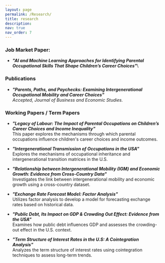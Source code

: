 ```yaml
---
layout: page
permalink: /Research/
title: research
description:
nav: true
nav_order: 7
---
```


### Job Market Paper:

- ***"AI and Machine Learning Approaches for Identifying Parental Occupational Skills That Shape
Children’s Career Choices"***\
  
### Publications

- ***"Parents, Paths, and Paychecks: Examining Intergenerational Occupational Mobility and Career Choices"***\
  *Accepted, Journal of Business and Economic Studies.*

### Working Papers / Term Papers

- ***"Legacy of Labour: The Impact of Parental Occupations on Children’s Career Choices and Income Inequality"***\
  This paper explores the mechanisms through which parental occupations influence children's career choices and income outcomes.

- ***"Intergenerational Transmission of Occupations in the USA"***\
  Explores the mechanisms of occupational inheritance and intergenerational transition matrices in the U.S.

- ***"Relationship between Intergenerational Mobility (IGM) and Economic Growth: Evidence from Cross-Country Data"***\
  Investigates the link between intergenerational mobility and economic growth using a cross-country dataset.

- ***"Exchange Rate Forecast Model: Factor Analysis"***\
  Utilizes factor analysis to develop a model for forecasting exchange rates based on historical data.

- ***"Public Debt, Its Impact on GDP & Crowding Out Effect: Evidence from the USA"***\
  Examines how public debt influences GDP and assesses the crowding-out effect in the U.S. context.

- ***"Term Structure of Interest Rates in the U.S: A Cointegration Analysis"***\
  Analyzes the term structure of interest rates using cointegration techniques to assess long-term trends.


